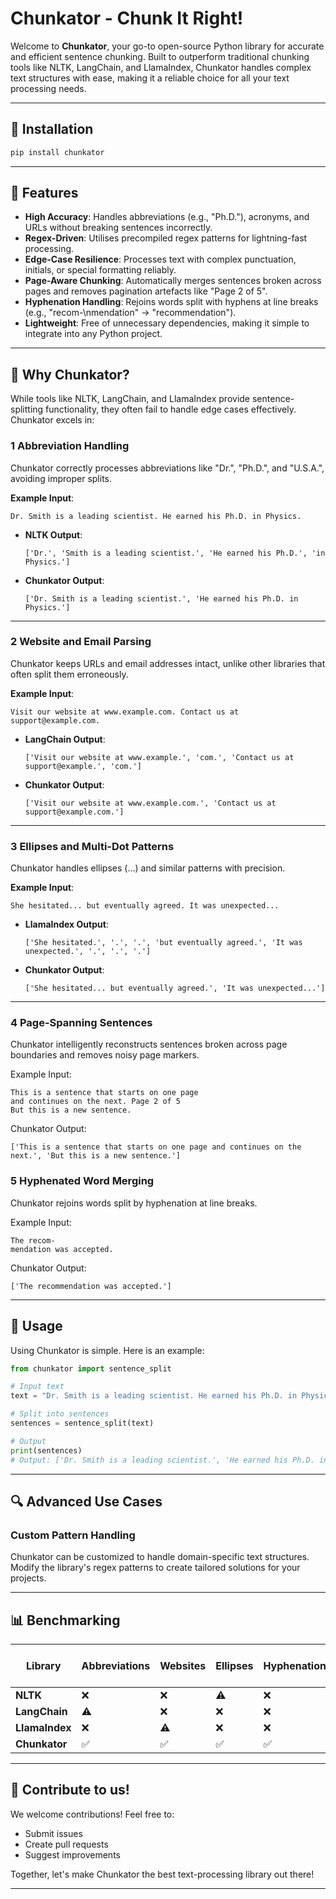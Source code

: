 # Chunkator - Chunk It Right!

Welcome to **Chunkator**, your go-to open-source Python library for accurate and efficient sentence chunking. Built to outperform traditional chunking tools like NLTK, LangChain, and LlamaIndex, Chunkator handles complex text structures with ease, making it a reliable choice for all your text processing needs.

---

## 🔧 Installation


```bash
pip install chunkator
```

---

## 🌟 Features

- **High Accuracy**: Handles abbreviations (e.g., "Ph.D."), acronyms, and URLs without breaking sentences incorrectly.
- **Regex-Driven**: Utilises precompiled regex patterns for lightning-fast processing.
- **Edge-Case Resilience**: Processes text with complex punctuation, initials, or special formatting reliably.
- **Page-Aware Chunking**: Automatically merges sentences broken across pages and removes pagination artefacts like "Page 2 of 5".
- **Hyphenation Handling**: Rejoins words split with hyphens at line breaks (e.g., "recom-\nmendation" → "recommendation").
- **Lightweight**: Free of unnecessary dependencies, making it simple to integrate into any Python project.

---

## 🚀 Why Chunkator?

While tools like NLTK, LangChain, and LlamaIndex provide sentence-splitting functionality, they often fail to handle edge cases effectively. Chunkator excels in:

### 1️ **Abbreviation Handling**

Chunkator correctly processes abbreviations like "Dr.", "Ph.D.", and "U.S.A.", avoiding improper splits.

**Example Input**:
```text
Dr. Smith is a leading scientist. He earned his Ph.D. in Physics.
```

- **NLTK Output**:
  ```
  ['Dr.', 'Smith is a leading scientist.', 'He earned his Ph.D.', 'in Physics.']
  ```
- **Chunkator Output**:
  ```
  ['Dr. Smith is a leading scientist.', 'He earned his Ph.D. in Physics.']
  ```

---

### 2️ **Website and Email Parsing**

Chunkator keeps URLs and email addresses intact, unlike other libraries that often split them erroneously.

**Example Input**:
```text
Visit our website at www.example.com. Contact us at support@example.com.
```

- **LangChain Output**:
  ```
  ['Visit our website at www.example.', 'com.', 'Contact us at support@example.', 'com.']
  ```
- **Chunkator Output**:
  ```
  ['Visit our website at www.example.com.', 'Contact us at support@example.com.']
  ```

---

### 3️ **Ellipses and Multi-Dot Patterns**

Chunkator handles ellipses (...) and similar patterns with precision.

**Example Input**:
```text
She hesitated... but eventually agreed. It was unexpected...
```

- **LlamaIndex Output**:
  ```
  ['She hesitated.', '.', '.', 'but eventually agreed.', 'It was unexpected.', '.', '.', '.']
  ```
- **Chunkator Output**:
  ```
  ['She hesitated... but eventually agreed.', 'It was unexpected...']
  ```

---


### 4️ **Page-Spanning Sentences**

Chunkator intelligently reconstructs sentences broken across page boundaries and removes noisy page markers.

Example Input:

```
This is a sentence that starts on one page
and continues on the next. Page 2 of 5
But this is a new sentence.
```
Chunkator Output:

``` 
['This is a sentence that starts on one page and continues on the next.', 'But this is a new sentence.']
```

### 5️ **Hyphenated Word Merging**

Chunkator rejoins words split by hyphenation at line breaks.

Example Input:

```
The recom-
mendation was accepted.
```
Chunkator Output:

``` 
['The recommendation was accepted.']
```
---

## 📖 Usage

Using Chunkator is simple. Here is an example:

```python
from chunkator import sentence_split

# Input text
text = "Dr. Smith is a leading scientist. He earned his Ph.D. in Physics. Visit www.example.com for more info."

# Split into sentences
sentences = sentence_split(text)

# Output
print(sentences)
# Output: ['Dr. Smith is a leading scientist.', 'He earned his Ph.D. in Physics.', 'Visit www.example.com for more info.']
```

---

## 🔍 Advanced Use Cases

### Custom Pattern Handling

Chunkator can be customized to handle domain-specific text structures. Modify the library's regex patterns to create tailored solutions for your projects.

---

## 📊 Benchmarking

| Library        | Abbreviations | Websites | Ellipses | Hyphenation | Page-Aware | Speed (ms for 1000 sentences) |
| -------------- | ------------- | -------- | -------- | ----------- | ---------- | ----------------------------- |
| **NLTK**       | ❌             | ❌        | ⚠️       | ❌           | ❌          | 120                           |
| **LangChain**  | ⚠️            | ❌        | ❌        | ❌           | ❌          | 150                           |
| **LlamaIndex** | ❌             | ⚠️       | ❌        | ❌           | ❌          | 130                           |
| **Chunkator**  | ✅             | ✅        | ✅        | ✅           | ✅          | **90**                        |


---

## 🤝 Contribute to us!

We welcome contributions! Feel free to:

- Submit issues
- Create pull requests
- Suggest improvements

Together, let's make Chunkator the best text-processing library out there!

---
